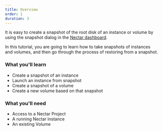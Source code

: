```yaml
---
title: Overview
order: 1
duration: 3
---
```


It is easy to create a snapshot of the root disk of an instance or volume by using the snapshot dialog in the [Nectar dashboard](https://dashboard.rc.nectar.org.au).

In this tutorial, you are going to learn how to take snapshots of instances and volumes, and then go through the process of restoring from a snapshot.

### What you'll learn

- Create a snapshot of an instance
- Launch an instance from snapshot
- Create a snapshot of a volume
- Create a new volume based on that snapshot

### What you'll need

- Access to a Nectar Project
- A running Nectar instance
- An existing Volume
